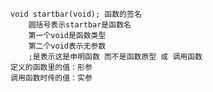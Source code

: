 	void startbar(void); 函数的签名
		圆括号表示startbar是函数名
		第一个void是函数类型
		第二个void表示无参数
		;是表示这是申明函数 而不是函数原型 或 调用函数
	定义的函数里的值：形参
	调用函数时传的值：实参